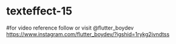 # texteffect-15
#for video
reference  follow or visit @flutter_boydev 
https://www.instagram.com/flutter_boydev/?igshid=1rykg2jvndtss 
